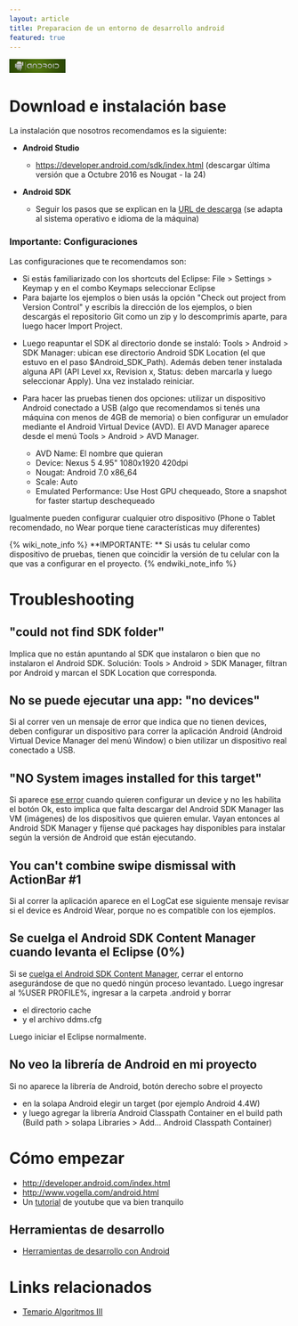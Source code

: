 ```yaml
---
layout: article
title: Preparacion de un entorno de desarrollo android
featured: true
---
```


<img src="/img/languages/android-logo.png" height="20%" width="20%"/>

# Download e instalación base

La instalación que nosotros recomendamos es la siguiente:

-   **Android Studio**
    -   <https://developer.android.com/sdk/index.html> (descargar última versión que a Octubre 2016 es Nougat - la 24)


-   **Android SDK**
    -   Seguir los pasos que se explican en la [URL de descarga](https://developer.android.com/studio/install.html) (se adapta al sistema operativo e idioma de la máquina)
    
<!-- -->

### Importante: Configuraciones

Las configuraciones que te recomendamos son:

-   Si estás familiarizado con los shortcuts del Eclipse: File &gt; Settings &gt; Keymap y en el combo Keymaps seleccionar Eclipse
-   Para bajarte los ejemplos o bien usás la opción "Check out project from Version Control" y escribís la dirección de los ejemplos, o bien descargás el repositorio Git como un zip y lo descomprimís aparte, para luego hacer Import Project.

<!-- -->

-   Luego reapuntar el SDK al directorio donde se instaló: Tools &gt; Android &gt; SDK Manager: ubican ese directorio Android SDK Location (el que estuvo en el paso $Android\_SDK\_Path). Además deben tener instalada alguna API (API Level xx, Revision x, Status: deben marcarla y luego seleccionar Apply). Una vez instalado reiniciar.

<!-- -->

-   Para hacer las pruebas tienen dos opciones: utilizar un dispositivo Android conectado a USB (algo que recomendamos si tenés una máquina con menos de 4GB de memoria) o bien configurar un emulador mediante el Android Virtual Device (AVD). El AVD Manager aparece desde el menú Tools &gt; Android &gt; AVD Manager. 

    -   AVD Name: El nombre que quieran
    -   Device: Nexus 5 4.95" 1080x1920 420dpi
    -   Nougat: Android 7.0 x86\_64
    -   Scale: Auto
    -   Emulated Performance: Use Host GPU chequeado, Store a snapshot for faster startup deschequeado

Igualmente pueden configurar cualquier otro dispositivo (Phone o Tablet recomendado, no Wear porque tiene características muy diferentes)

{% wiki_note_info %}
**IMPORTANTE: ** Si usás tu celular como dispositivo de pruebas, tienen que coincidir la versión de tu celular con la que vas a configurar en el proyecto.
{% endwiki_note_info %}

<!-- -->

# Troubleshooting

## "could not find SDK folder"

Implica que no están apuntando al SDK que instalaron o bien que no instalaron el Android SDK. Solución: Tools &gt; Android &gt; SDK Manager, filtran por Android y marcan el SDK Location que corresponda.

## No se puede ejecutar una app: "no devices"

Si al correr ven un mensaje de error que indica que no tienen devices, deben configurar un dispositivo para correr la aplicación Android (Android Virtual Device Manager del menú Window) o bien utilizar un dispositivo real conectado a USB.

## "NO System images installed for this target"

Si aparece [ese error](http://stackoverflow.com/questions/22541681/fail-to-create-android-virtual-device-no-system-image-installed-for-this-targe) cuando quieren configurar un device y no les habilita el botón Ok, esto implica que falta descargar del Android SDK Manager las VM (imágenes) de los dispositivos que quieren emular.  Vayan entonces al Android SDK Manager y fíjense qué packages hay disponibles para instalar según la versión de Android que están ejecutando.

## You can't combine swipe dismissal with ActionBar \#1

Si al correr la aplicación aparece en el LogCat ese siguiente mensaje revisar si el device es Android Wear, porque no es compatible con los ejemplos.

## Se cuelga el Android SDK Content Manager cuando levanta el Eclipse (0%)

Si se [cuelga el Android SDK Content Manager](http://stackoverflow.com/questions/13489141/eclipse-hangs-at-the-android-sdk-content-loader), cerrar el entorno asegurándose de que no quedó ningún proceso levantado. Luego ingresar al %USER PROFILE%, ingresar a la carpeta .android y borrar

-   el directorio cache
-   y el archivo ddms.cfg

Luego iniciar el Eclipse normalmente.

<!-- -->

## No veo la librería de Android en mi proyecto

Si no aparece la librería de Android, botón derecho sobre el proyecto

-   en la solapa Android elegir un target (por ejemplo Android 4.4W)
-   y luego agregar la librería Android Classpath Container en el build path (Build path &gt; solapa Libraries &gt; Add... Android Classpath Container)

<!-- -->

# Cómo empezar

-   <http://developer.android.com/index.html>
-   <http://www.vogella.com/android.html>
-   Un [tutorial](http://www.youtube.com/watch?v=zS1frzHbKWY) de youtube que va bien tranquilo

<!-- -->

## Herramientas de desarrollo

-   [Herramientas de desarrollo con Android](herramientas-de-desarrollo-con-android.html)

<!-- -->

# Links relacionados

-  [Temario Algoritmos III](algo3-temario.html)
